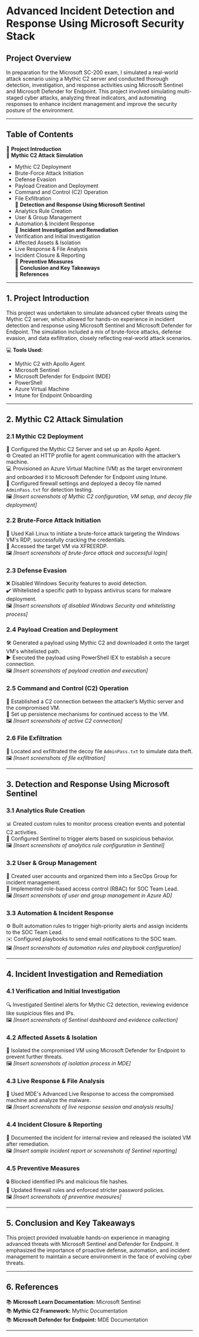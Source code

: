 
# **Advanced Incident Detection and Response Using Microsoft Security Stack**

## **Project Overview**  
In preparation for the Microsoft SC-200 exam, I simulated a real-world attack scenario using a Mythic C2 server and conducted thorough detection, investigation, and response activities using Microsoft Sentinel and Microsoft Defender for Endpoint. This project involved simulating multi-staged cyber attacks, analyzing threat indicators, and automating responses to enhance incident management and improve the security posture of the environment.

---

## **Table of Contents**  
🔹 **Project Introduction**  
🔹 **Mythic C2 Attack Simulation**  
   - Mythic C2 Deployment  
   - Brute-Force Attack Initiation  
   - Defense Evasion  
   - Payload Creation and Deployment  
   - Command and Control (C2) Operation  
   - File Exfiltration  
🔹 **Detection and Response Using Microsoft Sentinel**  
   - Analytics Rule Creation  
   - User & Group Management  
   - Automation & Incident Response  
🔹 **Incident Investigation and Remediation**  
   - Verification and Initial Investigation  
   - Affected Assets & Isolation  
   - Live Response & File Analysis  
   - Incident Closure & Reporting  
🔹 **Preventive Measures**  
🔹 **Conclusion and Key Takeaways**  
🔹 **References**

---

## **1. Project Introduction**  
This project was undertaken to simulate advanced cyber threats using the Mythic C2 server, which allowed for hands-on experience in incident detection and response using Microsoft Sentinel and Microsoft Defender for Endpoint. The simulation included a mix of brute-force attacks, defense evasion, and data exfiltration, closely reflecting real-world attack scenarios.

💻 **Tools Used:**  
   - Mythic C2 with Apollo Agent  
   - Microsoft Sentinel  
   - Microsoft Defender for Endpoint (MDE)  
   - PowerShell  
   - Azure Virtual Machine  
   - Intune for Endpoint Onboarding  

---

## **2. Mythic C2 Attack Simulation**  
### **2.1 Mythic C2 Deployment**  
🚀 Configured the Mythic C2 Server and set up an Apollo Agent.  
⚙️ Created an HTTP profile for agent communication with the attacker’s machine.  
💻 Provisioned an Azure Virtual Machine (VM) as the target environment and onboarded it to Microsoft Defender for Endpoint using Intune.  
🔐 Configured firewall settings and deployed a decoy file named `AdminPass.txt` for detection testing.  
🖼️ *[Insert screenshots of Mythic C2 configuration, VM setup, and decoy file deployment]*  

### **2.2 Brute-Force Attack Initiation**  
🔨 Used Kali Linux to initiate a brute-force attack targeting the Windows VM's RDP, successfully cracking the credentials.  
🔑 Accessed the target VM via XFREERDP.  
🖼️ *[Insert screenshots of brute-force attack and successful login]*  

### **2.3 Defense Evasion**  
❌ Disabled Windows Security features to avoid detection.  
✔️ Whitelisted a specific path to bypass antivirus scans for malware deployment.  
🖼️ *[Insert screenshots of disabled Windows Security and whitelisting process]*  

### **2.4 Payload Creation and Deployment**  
🛠️ Generated a payload using Mythic C2 and downloaded it onto the target VM's whitelisted path.  
▶️ Executed the payload using PowerShell IEX to establish a secure connection.  
🖼️ *[Insert screenshots of payload creation and execution]*  

### **2.5 Command and Control (C2) Operation**  
🔗 Established a C2 connection between the attacker’s Mythic server and the compromised VM.  
📌 Set up persistence mechanisms for continued access to the VM.  
🖼️ *[Insert screenshots of active C2 connection]*  

### **2.6 File Exfiltration**  
📁 Located and exfiltrated the decoy file `AdminPass.txt` to simulate data theft.  
🖼️ *[Insert screenshots of file exfiltration]*  

---

## **3. Detection and Response Using Microsoft Sentinel**  
### **3.1 Analytics Rule Creation**  
📊 Created custom rules to monitor process creation events and potential C2 activities.  
🔔 Configured Sentinel to trigger alerts based on suspicious behavior.  
🖼️ *[Insert screenshots of analytics rule configuration in Sentinel]*  

### **3.2 User & Group Management**  
👥 Created user accounts and organized them into a SecOps Group for incident management.  
🔑 Implemented role-based access control (RBAC) for SOC Team Lead.  
🖼️ *[Insert screenshots of user and group management in Azure AD]*  

### **3.3 Automation & Incident Response**  
⚙️ Built automation rules to trigger high-priority alerts and assign incidents to the SOC Team Lead.  
✉️ Configured playbooks to send email notifications to the SOC team.  
🖼️ *[Insert screenshots of automation rules and playbook configuration]*  

---

## **4. Incident Investigation and Remediation**  
### **4.1 Verification and Initial Investigation**  
🔍 Investigated Sentinel alerts for Mythic C2 detection, reviewing evidence like suspicious files and IPs.  
🖼️ *[Insert screenshots of Sentinel dashboard and evidence collection]*  

### **4.2 Affected Assets & Isolation**  
🛑 Isolated the compromised VM using Microsoft Defender for Endpoint to prevent further threats.  
🖼️ *[Insert screenshots of isolation process in MDE]*  

### **4.3 Live Response & File Analysis**  
📂 Used MDE's Advanced Live Response to access the compromised machine and analyze the malware.  
🖼️ *[Insert screenshots of live response session and analysis results]*  

### **4.4 Incident Closure & Reporting**  
📄 Documented the incident for internal review and released the isolated VM after remediation.  
🖼️ *[Insert sample incident report or screenshots of Sentinel reporting]*  

### **4.5 Preventive Measures**  
🔒 Blocked identified IPs and malicious file hashes.  
🚫 Updated firewall rules and enforced stricter password policies.  
🖼️ *[Insert screenshots of preventive measures]*  

---

## **5. Conclusion and Key Takeaways**  
This project provided invaluable hands-on experience in managing advanced threats with Microsoft Sentinel and Defender for Endpoint. It emphasized the importance of proactive defense, automation, and incident management to maintain a secure environment in the face of evolving cyber threats.

---

## **6. References**  
📚 **Microsoft Learn Documentation:** Microsoft Sentinel  
📚 **Mythic C2 Framework:** Mythic Documentation  
📚 **Microsoft Defender for Endpoint:** MDE Documentation  

---

